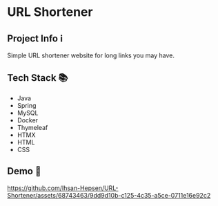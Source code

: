 # URL Shortener

## Project Info ℹ
Simple URL shortener website for long links you may have.

## Tech Stack 📚
- Java
- Spring
- MySQL
- Docker
- Thymeleaf
- HTMX
- HTML
- CSS

## Demo 🚀
https://github.com/Ihsan-Hepsen/URL-Shortener/assets/68743463/9dd9d10b-c125-4c35-a5ce-0711e16e92c2
